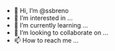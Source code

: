 - 👋 Hi, I’m @ssbreno
- 👀 I’m interested in ...
- 🌱 I’m currently learning ...
- 💞️ I’m looking to collaborate on ...
- 📫 How to reach me ...

<!---
ssbreno/ssbreno is a ✨ special ✨ repository because its `README.md` (this file) appears on your GitHub profile.
You can click the Preview link to take a look at your changes.
--->
